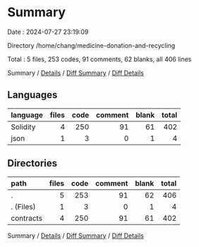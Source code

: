 # Summary

Date : 2024-07-27 23:19:09

Directory /home/chang/medicine-donation-and-recycling

Total : 5 files,  253 codes, 91 comments, 62 blanks, all 406 lines

Summary / [Details](details.md) / [Diff Summary](diff.md) / [Diff Details](diff-details.md)

## Languages
| language | files | code | comment | blank | total |
| :--- | ---: | ---: | ---: | ---: | ---: |
| Solidity | 4 | 250 | 91 | 61 | 402 |
| json | 1 | 3 | 0 | 1 | 4 |

## Directories
| path | files | code | comment | blank | total |
| :--- | ---: | ---: | ---: | ---: | ---: |
| . | 5 | 253 | 91 | 62 | 406 |
| . (Files) | 1 | 3 | 0 | 1 | 4 |
| contracts | 4 | 250 | 91 | 61 | 402 |

Summary / [Details](details.md) / [Diff Summary](diff.md) / [Diff Details](diff-details.md)